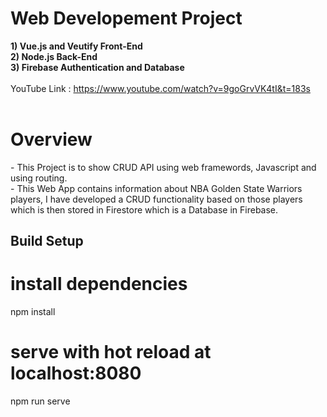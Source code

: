 # Web Developement Project

**1) Vue.js and Veutify Front-End** <br>
**2) Node.js Back-End**<br>
**3) Firebase Authentication and Database**<br>
<br> YouTube Link : https://www.youtube.com/watch?v=9goGrvVK4tI&t=183s <br><br>


<h1> Overview </h1>
<p>
  - This Project is to show CRUD API using web framewords, Javascript and using routing.<br>
  - This Web App contains information about NBA Golden State Warriors players, I have developed a CRUD functionality based on those players which is then stored in Firestore which is a Database in Firebase.





## Build Setup
# install dependencies
npm install

# serve with hot reload at localhost:8080
npm run serve
